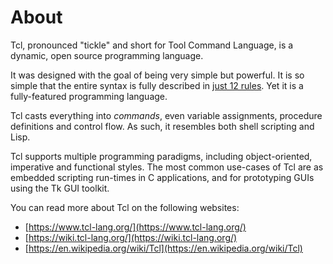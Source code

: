 # About

Tcl, pronounced "tickle" and short for Tool Command Language, is a
dynamic, open source programming language.

It was designed with the goal of being very simple but powerful.
It is so simple that the entire syntax is fully described in [just 12
rules](https://tcl.tk/man/tcl8.6/TclCmd/Tcl.htm). Yet it is a 
fully-featured programming language.

Tcl casts everything into *commands*, even variable assignments, procedure definitions and control flow. As such, it
resembles both shell scripting and Lisp.

Tcl supports multiple programming paradigms, including object-oriented,
imperative and functional styles. The most common use-cases of Tcl are as
embedded scripting run-times in C applications, and for prototyping GUIs
using the Tk GUI toolkit.

You can read more about Tcl on the following websites:
 - [https://www.tcl-lang.org/](https://www.tcl-lang.org/)
 - [https://wiki.tcl-lang.org/](https://wiki.tcl-lang.org/)
 - [https://en.wikipedia.org/wiki/Tcl](https://en.wikipedia.org/wiki/Tcl)
